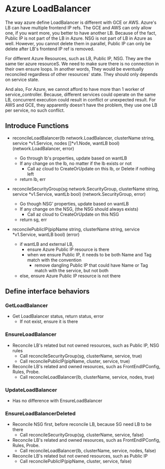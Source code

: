 # Azure LoadBalancer
The way azure define LoadBalancer is different with GCE or AWS. Azure's LB can have multiple frontend IP refs. The GCE and AWS can only allow one, if you want more, you better to have another LB. Because of the fact, Public IP is not part of the LB in Azure. NSG is not part of LB in Azure as well. However, you cannot delete them in parallel, Public IP can only be delete after LB's frontend IP ref is removed. 

For different Azure Resources, such as LB, Public IP, NSG. They are the same tier azure resourceS. We need to make sure there is no connection in their own ensure loops. In another words, They would be eventually reconciled regardless of other resources' state. They should only depends on service state.

And also, For Azure, we cannot afford to have more than 1 worker of service_controller. Because, different services could operate on the same LB, concurrent execution could result in conflict or unexpected result. For AWS and GCE, they apparently doesn't have the problem, they use one LB per service, no such conflict.

## Introduce Functions

  - reconcileLoadBalancer(lb network.LoadBalancer, clusterName string, service *v1.Service, nodes []*v1.Node, wantLB bool) (network.LoadBalancer, error)
    - Go through lb's properties, update based on wantLB
    - If any change on the lb, no matter if the lb exists or not
      - Call az cloud to CreateOrUpdate on this lb, or Delete if nothing left
    - return lb, err

  - reconcileSecurityGroup(sg network.SecurityGroup, clusterName string, service *v1.Service, wantLb bool) (network.SecurityGroup, error)
    - Go though NSG' properties, update based on wantLB
    - If any change on the NSG, (the NSG should always exists)
      - Call az cloud to CreateOrUpdate on this NSG
    - return sg, err

  - reconcilePublicIP(pipName string, clusterName string, service *v1.Service, wantLB bool) (error)
    - if wantLB and external LB, 
      - ensure Azure Public IP resource is there
      - when we ensure Public IP, it needs to be both Name and Tag match with the convention
        - remove dangling Public IP that could have Name or Tag match with the service, but not both
    - else, ensure Azure Public IP resource is not there

## Define interface behaviors

### GetLoadBalancer
  - Get LoadBalancer status, return status, error
    - If not exist, ensure it is there

### EnsureLoadBalancer
  - Reconcile LB's related but not owned resources, such as Public IP, NSG rules
    - Call reconcileSecurityGroup(sg, clusterName, service, true)
    - Call reconcilePublicIP(pipName, cluster, service, true)
  - Reconcile LB's related and owned resources, such as FrontEndIPConfig, Rules, Probe.
    - Call reconcileLoadBalancer(lb, clusterName, service, nodes, true)

### UpdateLoadBalancer
  - Has no difference with EnsureLoadBalancer

### EnsureLoadBalancerDeleted
  - Reconcile NSG first, before reconcile LB, because SG need LB to be there
    - Call reconcileSecurityGroup(sg, clusterName, service, false)
  - Reconcile LB's related and owned resources, such as FrontEndIPConfig, Rules, Probe.
    - Call reconcileLoadBalancer(lb, clusterName, service, nodes, false)
  - Reconcile LB's related but not owned resources, such as Public IP
    - Call reconcilePublicIP(pipName, cluster, service, false)